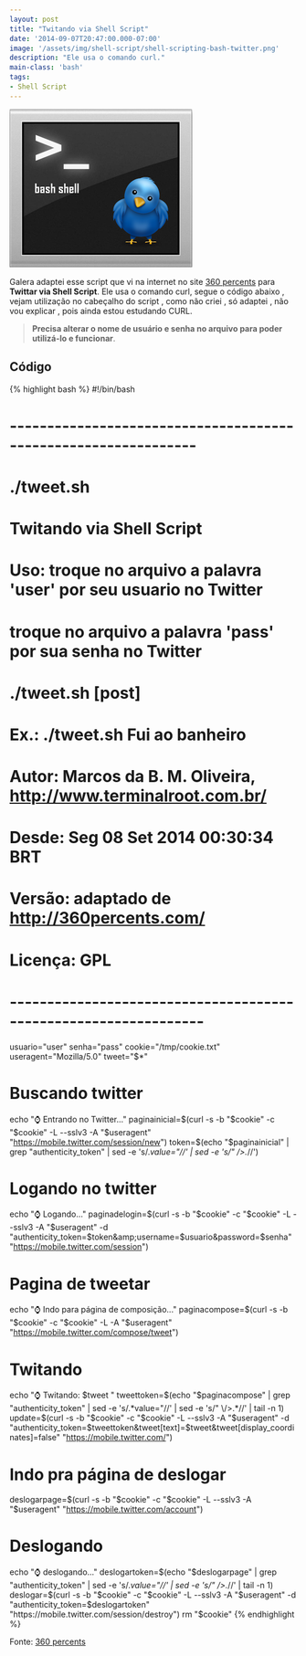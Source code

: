 ```yaml
---
layout: post
title: "Twitando via Shell Script"
date: '2014-09-07T20:47:00.000-07:00'
image: '/assets/img/shell-script/shell-scripting-bash-twitter.png'
description: "Ele usa o comando curl."
main-class: 'bash'
tags:
- Shell Script
---
```


![Twitando via Shell Script](/assets/img/shell-script/shell-scripting-bash-twitter.png "Twitando via Shell Script")

Galera adaptei esse script que vi na internet no site [360 percents](http://360percents.com/) para __Twittar via Shell Script__. Ele usa o comando curl, segue o código abaixo , vejam utilização no cabeçalho do script , como não criei , só adaptei , não vou explicar , pois ainda estou estudando CURL. 

> __Precisa alterar o nome de usuário e senha no arquivo para poder utilizá-lo e funcionar__.


## Código
{% highlight bash %}
#!/bin/bash
# ---------------------------------------------------------------
# ./tweet.sh
#
# Twitando via Shell Script
#
# Uso: troque no arquivo a palavra 'user' por seu usuario no Twitter
#   troque no arquivo a palavra 'pass' por sua senha no Twitter
# ./tweet.sh [post]
#
# Ex.: ./tweet.sh Fui ao banheiro
#
# Autor: Marcos da B. M. Oliveira, http://www.terminalroot.com.br/
# Desde: Seg 08 Set 2014 00:30:34 BRT
# Versão: adaptado de http://360percents.com/
# Licença: GPL
# ----------------------------------------------------------------
usuario="user"
senha="pass"
cookie="/tmp/cookie.txt"
useragent="Mozilla/5.0"
tweet="$*"
# Buscando twitter
echo "⌚ Entrando no Twitter..."
paginainicial=$(curl -s -b "$cookie" -c "$cookie" -L --sslv3 -A "$useragent" "https://mobile.twitter.com/session/new")
token=$(echo "$paginainicial" | grep "authenticity_token" | sed -e 's/.*value="//' | sed -e 's/" \/>.*//')
# Logando no twitter
echo "⌚ Logando..."
paginadelogin=$(curl -s -b "$cookie" -c "$cookie" -L --sslv3 -A "$useragent" -d "authenticity_token=$token&amp;username=$usuario&amp;password=$senha" "https://mobile.twitter.com/session")
# Pagina de tweetar
echo "⌚ Indo para página de composição..."
paginacompose=$(curl -s -b "$cookie" -c "$cookie" -L -A "$useragent" "https://mobile.twitter.com/compose/tweet")
# Twitando
echo "⌚ Twitando: $tweet "
tweettoken=$(echo "$paginacompose" | grep "authenticity_token" | sed -e 's/.*value="//' | sed -e 's/" \/>.*//' | tail -n 1)
update=$(curl -s -b "$cookie" -c "$cookie" -L --sslv3 -A "$useragent" -d "authenticity_token=$tweettoken&amp;tweet[text]=$tweet&amp;tweet[display_coordinates]=false" "https://mobile.twitter.com/")
# Indo pra página de deslogar
deslogarpage=$(curl -s -b "$cookie" -c "$cookie" -L --sslv3 -A "$useragent" "https://mobile.twitter.com/account")
# Deslogando
echo "⌚ deslogando..."
deslogartoken=$(echo "$deslogarpage" | grep "authenticity_token" | sed -e 's/.*value="//' | sed -e 's/" \/>.*//' | tail -n 1)
deslogar=$(curl -s -b "$cookie" -c "$cookie" -L --sslv3 -A "$useragent" -d "authenticity_token=$deslogartoken" "https://mobile.twitter.com/session/destroy")
rm "$cookie"
{% endhighlight %}

Fonte: [360 percents](http://360percents.com/[)

